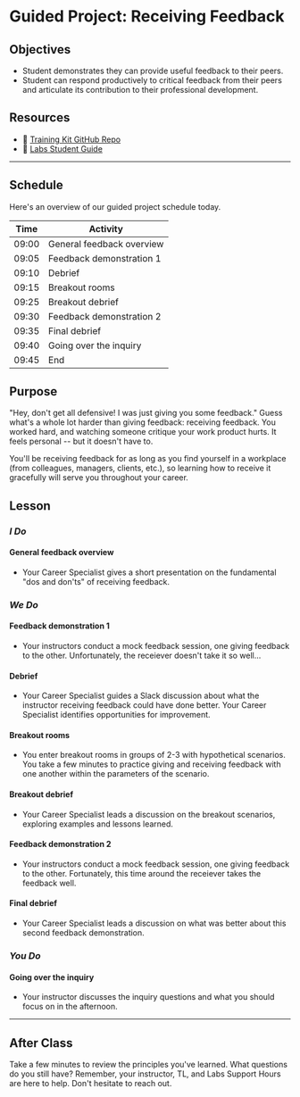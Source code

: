 # Guided Project: Receiving Feedback

## Objectives

* Student demonstrates they can provide useful feedback to their peers.
* Student can respond productively to critical feedback from their peers and articulate its contribution to their professional development.

## Resources

* 🐙 [Training Kit GitHub Repo](https://github.com/LambdaSchool/labs-curriculum)
* 🐙 [Labs Student Guide](https://www.notion.so/lambdaschool/Labs-25-Student-Guide-7be23f8048ca4d2eae69a06f4613f67a)

----

## Schedule

Here's an overview of our guided project schedule today.

| Time       | Activity                        |
| ---------- | ------------------------------- |
| 09:00      | General feedback overview       |
| 09:05      | Feedback demonstration 1        |
| 09:10      | Debrief                         |
| 09:15      | Breakout rooms                  |
| 09:25      | Breakout debrief                |
| 09:30      | Feedback demonstration 2        |
| 09:35      | Final debrief                   |
| 09:40      | Going over the inquiry          |
| 09:45      | End                             |

## Purpose

"Hey, don't get all defensive! I was just giving you some feedback." Guess what's a whole lot harder than giving feedback: receiving feedback. You worked hard, and watching someone critique your work product hurts. It feels personal -- but it doesn't have to.

You'll be receiving feedback for as long as you find yourself in a workplace (from colleagues, managers, clients, etc.), so learning how to receive it gracefully will serve you throughout your career.

## Lesson

### *I Do*

#### General feedback overview

* Your Career Specialist gives a short presentation on the fundamental "dos and don'ts" of receiving feedback.

### *We Do*

#### Feedback demonstration 1

* Your instructors conduct a mock feedback session, one giving feedback to the other. Unfortunately, the receiever doesn't take it so well...

#### Debrief

* Your Career Specialist guides a Slack discussion about what the instructor receiving feedback could have done better. Your Career Specialist identifies opportunities for improvement.

#### Breakout rooms

* You enter breakout rooms in groups of 2-3 with hypothetical scenarios. You take a few minutes to practice giving and receiving feedback with one another within the parameters of the scenario.

#### Breakout debrief

* Your Career Specialist leads a discussion on the breakout scenarios, exploring examples and lessons learned.

#### Feedback demonstration 2

* Your instructors conduct a mock feedback session, one giving feedback to the other. Fortunately, this time around the receiever takes the feedback well.

#### Final debrief

* Your Career Specialist leads a discussion on what was better about this second feedback demonstration.

### *You Do*

#### Going over the inquiry

* Your instructor discusses the inquiry questions and what you should focus on in the afternoon.

----

## After Class

Take a few minutes to review the principles you've learned. What questions do you still have? Remember, your instructor, TL, and Labs Support Hours are here to help. Don't hesitate to reach out.

